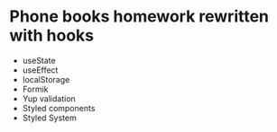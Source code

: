 # Phone books homework rewritten with hooks

- useState
- useEffect
- localStorage
- Formik
- Yup validation
- Styled components
- Styled System
